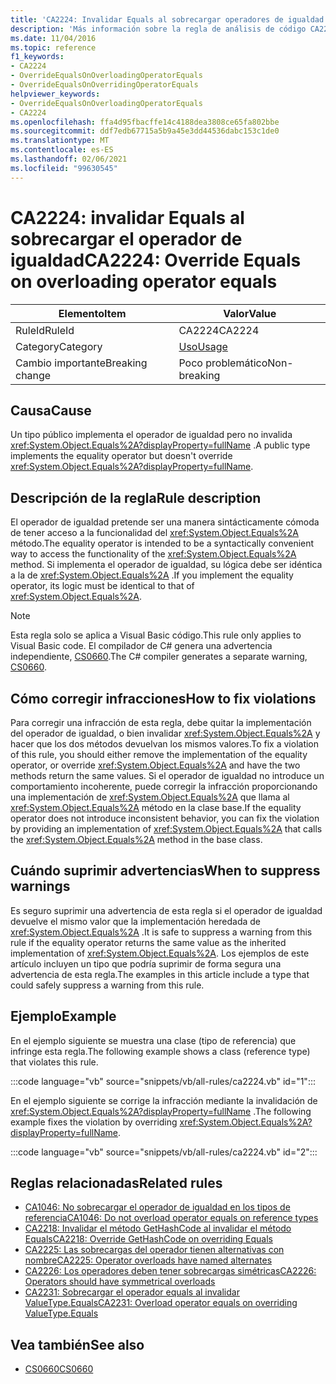 ```yaml
---
title: 'CA2224: Invalidar Equals al sobrecargar operadores de igualdad'
description: 'Más información sobre la regla de análisis de código CA2224: invalidar Equals en sobrecargar el operador Equals'
ms.date: 11/04/2016
ms.topic: reference
f1_keywords:
- CA2224
- OverrideEqualsOnOverloadingOperatorEquals
- OverrideEqualsOnOverridingOperatorEquals
helpviewer_keywords:
- OverrideEqualsOnOverloadingOperatorEquals
- CA2224
ms.openlocfilehash: ffa4d95fbacffe14c4188dea3808ce65fa802bbe
ms.sourcegitcommit: ddf7edb67715a5b9a45e3dd44536dabc153c1de0
ms.translationtype: MT
ms.contentlocale: es-ES
ms.lasthandoff: 02/06/2021
ms.locfileid: "99630545"
---
```

# <a name="ca2224-override-equals-on-overloading-operator-equals"></a><span data-ttu-id="70ae6-103">CA2224: invalidar Equals al sobrecargar el operador de igualdad</span><span class="sxs-lookup"><span data-stu-id="70ae6-103">CA2224: Override Equals on overloading operator equals</span></span>

|<span data-ttu-id="70ae6-104">Elemento</span><span class="sxs-lookup"><span data-stu-id="70ae6-104">Item</span></span>|<span data-ttu-id="70ae6-105">Valor</span><span class="sxs-lookup"><span data-stu-id="70ae6-105">Value</span></span>|
|-|-|
|<span data-ttu-id="70ae6-106">RuleId</span><span class="sxs-lookup"><span data-stu-id="70ae6-106">RuleId</span></span>|<span data-ttu-id="70ae6-107">CA2224</span><span class="sxs-lookup"><span data-stu-id="70ae6-107">CA2224</span></span>|
|<span data-ttu-id="70ae6-108">Category</span><span class="sxs-lookup"><span data-stu-id="70ae6-108">Category</span></span>|[<span data-ttu-id="70ae6-109">Uso</span><span class="sxs-lookup"><span data-stu-id="70ae6-109">Usage</span></span>](usage-warnings.md)|
|<span data-ttu-id="70ae6-110">Cambio importante</span><span class="sxs-lookup"><span data-stu-id="70ae6-110">Breaking change</span></span>|<span data-ttu-id="70ae6-111">Poco problemático</span><span class="sxs-lookup"><span data-stu-id="70ae6-111">Non-breaking</span></span>|

## <a name="cause"></a><span data-ttu-id="70ae6-112">Causa</span><span class="sxs-lookup"><span data-stu-id="70ae6-112">Cause</span></span>

<span data-ttu-id="70ae6-113">Un tipo público implementa el operador de igualdad pero no invalida <xref:System.Object.Equals%2A?displayProperty=fullName> .</span><span class="sxs-lookup"><span data-stu-id="70ae6-113">A public type implements the equality operator but doesn't override <xref:System.Object.Equals%2A?displayProperty=fullName>.</span></span>

## <a name="rule-description"></a><span data-ttu-id="70ae6-114">Descripción de la regla</span><span class="sxs-lookup"><span data-stu-id="70ae6-114">Rule description</span></span>

<span data-ttu-id="70ae6-115">El operador de igualdad pretende ser una manera sintácticamente cómoda de tener acceso a la funcionalidad del <xref:System.Object.Equals%2A> método.</span><span class="sxs-lookup"><span data-stu-id="70ae6-115">The equality operator is intended to be a syntactically convenient way to access the functionality of the <xref:System.Object.Equals%2A> method.</span></span> <span data-ttu-id="70ae6-116">Si implementa el operador de igualdad, su lógica debe ser idéntica a la de <xref:System.Object.Equals%2A> .</span><span class="sxs-lookup"><span data-stu-id="70ae6-116">If you implement the equality operator, its logic must be identical to that of <xref:System.Object.Equals%2A>.</span></span>

> [!NOTE]
> <span data-ttu-id="70ae6-117">Esta regla solo se aplica a Visual Basic código.</span><span class="sxs-lookup"><span data-stu-id="70ae6-117">This rule only applies to Visual Basic code.</span></span> <span data-ttu-id="70ae6-118">El compilador de C# genera una advertencia independiente, [CS0660](../../../csharp/misc/cs0660.md).</span><span class="sxs-lookup"><span data-stu-id="70ae6-118">The C# compiler generates a separate warning, [CS0660](../../../csharp/misc/cs0660.md).</span></span>

## <a name="how-to-fix-violations"></a><span data-ttu-id="70ae6-119">Cómo corregir infracciones</span><span class="sxs-lookup"><span data-stu-id="70ae6-119">How to fix violations</span></span>

<span data-ttu-id="70ae6-120">Para corregir una infracción de esta regla, debe quitar la implementación del operador de igualdad, o bien invalidar <xref:System.Object.Equals%2A> y hacer que los dos métodos devuelvan los mismos valores.</span><span class="sxs-lookup"><span data-stu-id="70ae6-120">To fix a violation of this rule, you should either remove the implementation of the equality operator, or override <xref:System.Object.Equals%2A> and have the two methods return the same values.</span></span> <span data-ttu-id="70ae6-121">Si el operador de igualdad no introduce un comportamiento incoherente, puede corregir la infracción proporcionando una implementación de <xref:System.Object.Equals%2A> que llama al <xref:System.Object.Equals%2A> método en la clase base.</span><span class="sxs-lookup"><span data-stu-id="70ae6-121">If the equality operator does not introduce inconsistent behavior, you can fix the violation by providing an implementation of <xref:System.Object.Equals%2A> that calls the <xref:System.Object.Equals%2A> method in the base class.</span></span>

## <a name="when-to-suppress-warnings"></a><span data-ttu-id="70ae6-122">Cuándo suprimir advertencias</span><span class="sxs-lookup"><span data-stu-id="70ae6-122">When to suppress warnings</span></span>

<span data-ttu-id="70ae6-123">Es seguro suprimir una advertencia de esta regla si el operador de igualdad devuelve el mismo valor que la implementación heredada de <xref:System.Object.Equals%2A> .</span><span class="sxs-lookup"><span data-stu-id="70ae6-123">It is safe to suppress a warning from this rule if the equality operator returns the same value as the inherited implementation of <xref:System.Object.Equals%2A>.</span></span> <span data-ttu-id="70ae6-124">Los ejemplos de este artículo incluyen un tipo que podría suprimir de forma segura una advertencia de esta regla.</span><span class="sxs-lookup"><span data-stu-id="70ae6-124">The examples in this article include a type that could safely suppress a warning from this rule.</span></span>

## <a name="example"></a><span data-ttu-id="70ae6-125">Ejemplo</span><span class="sxs-lookup"><span data-stu-id="70ae6-125">Example</span></span>

<span data-ttu-id="70ae6-126">En el ejemplo siguiente se muestra una clase (tipo de referencia) que infringe esta regla.</span><span class="sxs-lookup"><span data-stu-id="70ae6-126">The following example shows a class (reference type) that violates this rule.</span></span>

:::code language="vb" source="snippets/vb/all-rules/ca2224.vb" id="1":::

<span data-ttu-id="70ae6-127">En el ejemplo siguiente se corrige la infracción mediante la invalidación de <xref:System.Object.Equals%2A?displayProperty=fullName> .</span><span class="sxs-lookup"><span data-stu-id="70ae6-127">The following example fixes the violation by overriding <xref:System.Object.Equals%2A?displayProperty=fullName>.</span></span>

:::code language="vb" source="snippets/vb/all-rules/ca2224.vb" id="2":::

## <a name="related-rules"></a><span data-ttu-id="70ae6-128">Reglas relacionadas</span><span class="sxs-lookup"><span data-stu-id="70ae6-128">Related rules</span></span>

- [<span data-ttu-id="70ae6-129">CA1046: No sobrecargar el operador de igualdad en los tipos de referencia</span><span class="sxs-lookup"><span data-stu-id="70ae6-129">CA1046: Do not overload operator equals on reference types</span></span>](ca1046.md)
- [<span data-ttu-id="70ae6-130">CA2218: Invalidar el método GetHashCode al invalidar el método Equals</span><span class="sxs-lookup"><span data-stu-id="70ae6-130">CA2218: Override GetHashCode on overriding Equals</span></span>](ca2218.md)
- [<span data-ttu-id="70ae6-131">CA2225: Las sobrecargas del operador tienen alternativas con nombre</span><span class="sxs-lookup"><span data-stu-id="70ae6-131">CA2225: Operator overloads have named alternates</span></span>](ca2225.md)
- [<span data-ttu-id="70ae6-132">CA2226: Los operadores deben tener sobrecargas simétricas</span><span class="sxs-lookup"><span data-stu-id="70ae6-132">CA2226: Operators should have symmetrical overloads</span></span>](ca2226.md)
- [<span data-ttu-id="70ae6-133">CA2231: Sobrecargar el operador equals al invalidar ValueType.Equals</span><span class="sxs-lookup"><span data-stu-id="70ae6-133">CA2231: Overload operator equals on overriding ValueType.Equals</span></span>](ca2231.md)

## <a name="see-also"></a><span data-ttu-id="70ae6-134">Vea también</span><span class="sxs-lookup"><span data-stu-id="70ae6-134">See also</span></span>

- [<span data-ttu-id="70ae6-135">CS0660</span><span class="sxs-lookup"><span data-stu-id="70ae6-135">CS0660</span></span>](../../../csharp/misc/cs0660.md)
